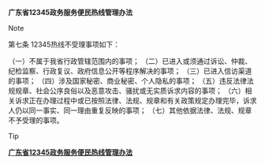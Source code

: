 **广东省12345政务服务便民热线管理办法**

>[!NOTE]
> 第七条 12345热线不受理事项如下：
>
>（一）不属于我省行政管辖范围内的事项；
>（二）已进入或须通过诉讼、仲裁、纪检监察、行政复议、政府信息公开等程序解决的事项；
>（三）已进入信访渠道的事项； 
>（四）涉及国家秘密、商业秘密、个人隐私的事项；
>（五）违反法律法规规章、社会公序良俗以及恶意攻击、骚扰或无实质诉求内容的事项；
>（六）相关诉求正在办理过程中或已按照法律、法规、规章和有关政策规定办理完毕，诉求人仍以同一事实、同一理由重复反映的事项； 
>（七）其他依据法律、法规、规章不予受理的事项。

>[!TIP]
> [**广东省12345政务服务便民热线管理办法**](http://zfsg.gd.gov.cn/zwgk/wjk/content/post_3971936.html)

